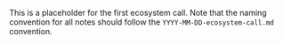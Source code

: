 This is a placeholder for the first ecosystem call. Note that the naming convention for all notes should follow the `YYYY-MM-DD-ecosystem-call.md` convention.